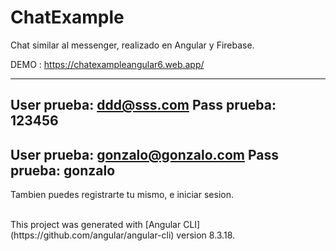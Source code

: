 
# ChatExample


Chat similar al messenger, realizado en Angular y Firebase. 


DEMO : https://chatexampleangular6.web.app/

-----------------------------------
User prueba: ddd@sss.com
Pass prueba: 123456
-----------------------------------
User prueba: gonzalo@gonzalo.com
Pass prueba: gonzalo
-----------------------------------

Tambien puedes registrarte tu mismo, e iniciar sesion.

<br>
This project was generated with [Angular CLI](https://github.com/angular/angular-cli) version 8.3.18.

